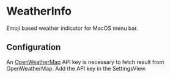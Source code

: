 # WeatherInfo

Emoji based weather indicator for MacOS menu bar.

## Configuration
An [OpenWeatherMap](https://home.openweathermap.org/users/sign_up) API key is necessary to fetch result from OpenWeatherMap. Add the API key in the SettingsView.
